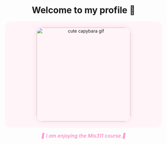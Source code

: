<h1 align="center">Welcome to my profile 💖</h1>

<p align="center" style="background-color:#fff5f9; padding:20px; border-radius:20px;">
  <img src="[https://media4.giphy.com/media/v1.Y2lkPTc5MGI3NjExdDMyOG5uN…12MV9pbnRlcm5hbF9naWZfYnlfaWQmY3Q9Zw/4Lyd8tJk410iI/giphy.gif](https://media0.giphy.com/media/v1.Y2lkPTc5MGI3NjExbGFwbnNpZWJlcGRxMjBjb2VsOWJscTZjOTYzbDB5MHF6a2kxNXIxdCZlcD12MV9pbnRlcm5hbF9naWZfYnlfaWQmY3Q9Zw/tLTEFHdOu8fQc/giphy.gif)" 
       width="300" 
       alt="cute capybara gif" 
       style="border-radius:20px; box-shadow:0px 0px 15px rgba(255,182,193,0.5);"/>
</p>

<p align="center" style="color:#ff69b4; font-size:16px; font-style:italic;">
  🌷 I am enjoying the Mis311 course.🌷
</p>
